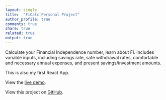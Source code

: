 ```yaml
---
layout: single
title:  "FiCalc Personal Project"
author_profile: true
comments: true
share: true
related: true
output: true
---
```


Calculate your Financial Independence number, learn about FI. Includes variable inputs, including savings rate, safe withdrawal rates, comfortable and necessary annual expenses, and present savings/investment amounts.

This is also my first React App.

View the [live demo](/ficalc/).

View this project on [GitHub](https://github.com/meagerfindings/early_retirement_calculators).
